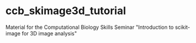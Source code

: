 # ccb_skimage3d_tutorial
Material for the Computational Biology Skills Seminar "Introduction to scikit-image for 3D image analysis"
